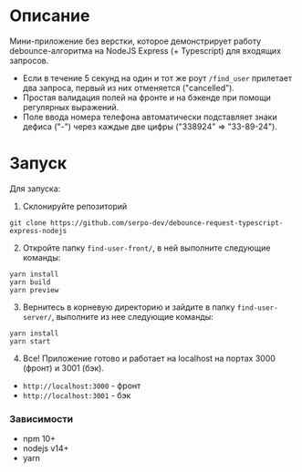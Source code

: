 # Описание

Мини-приложение без верстки, которое демонстрирует работу debounce-алгоритма на NodeJS Express (+ Typescript) для входящих запросов.

- Если в течение 5 секунд на один и тот же роут `/find_user` прилетает два запроса, первый из них отменяется ("cancelled").
- Простая валидация полей на фронте и на бэкенде при помощи регулярных выражений.
- Поле ввода номера телефона автоматически подставляет знаки дефиса ("-") через каждые две цифры ("338924" => "33-89-24").

# Запуск

Для запуска:

1. Склонируйте репозиторий

```
git clone https://github.com/serpo-dev/debounce-request-typescript-express-nodejs
```

2. Откройте папку `find-user-front/`, в ней выполните следующие команды:

```
yarn install
yarn build
yarn preview
```

3. Вернитесь в корневую директорию и зайдите в папку `find-user-server/`, выполните из нее следующие команды:

```
yarn install
yarn start
```

4. Все! Приложение готово и работает на localhost на портах 3000 (фронт) и 3001 (бэк).

- `http://localhost:3000` - фронт
- `http://localhost:3001` - бэк

### Зависимости

- npm 10+
- nodejs v14+
- yarn 